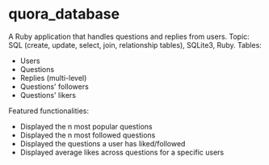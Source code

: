 quora_database
=====================

A Ruby application that handles questions and replies from users. Topic: SQL (create, update, select, join, relationship tables), SQLite3, Ruby.
Tables:
- Users
- Questions
- Replies (multi-level)
- Questions' followers
- Questions' likers

Featured functionalities:
- Displayed the n most popular questions
- Displayed the n most followed questions
- Displayed the questions a user has liked/followed
- Displayed average likes across questions for a specific users 
